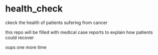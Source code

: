 # health_check
ckeck the health of patients sufering from cancer


this repo will be filled with medical case reports to explain how patients could recover

oups one more time